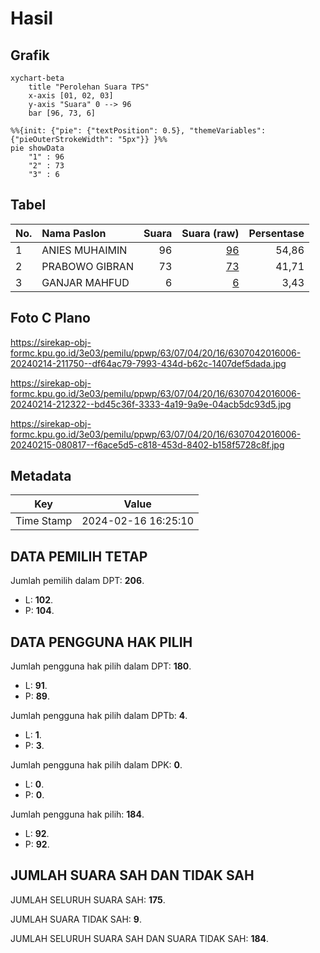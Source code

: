 # Hasil

## Grafik

```mermaid
xychart-beta
    title "Perolehan Suara TPS"
    x-axis [01, 02, 03]
    y-axis "Suara" 0 --> 96
    bar [96, 73, 6]
```

```mermaid
%%{init: {"pie": {"textPosition": 0.5}, "themeVariables": {"pieOuterStrokeWidth": "5px"}} }%%
pie showData
    "1" : 96
    "2" : 73
    "3" : 6
```

## Tabel

| No. | Nama Paslon    | Suara | Suara (raw) | Persentase |
|:--- |:-------------- | -----:| -----------:| ----------:|
| 1   | ANIES MUHAIMIN | 96    | [96][p-1]   | 54,86      |
| 2   | PRABOWO GIBRAN | 73    | [73][p-2]   | 41,71      |
| 3   | GANJAR MAHFUD  | 6     | [6][p-3]    | 3,43       |


[p-1]: https://github.com/gigit-pemilu/pemilu-2024/blob/main/pilpres/hitung-suara/sub/63-kalimantan-selatan/sub/07-hulu-sungai-tengah/sub/04-labuan-amas-utara/sub/2016-binjai-pirua/sub/006-tps/sub/paslon-1.txt
[p-2]: https://github.com/gigit-pemilu/pemilu-2024/blob/main/pilpres/hitung-suara/sub/63-kalimantan-selatan/sub/07-hulu-sungai-tengah/sub/04-labuan-amas-utara/sub/2016-binjai-pirua/sub/006-tps/sub/paslon-2.txt
[p-3]: https://github.com/gigit-pemilu/pemilu-2024/blob/main/pilpres/hitung-suara/sub/63-kalimantan-selatan/sub/07-hulu-sungai-tengah/sub/04-labuan-amas-utara/sub/2016-binjai-pirua/sub/006-tps/sub/paslon-3.txt

## Foto C Plano

https://sirekap-obj-formc.kpu.go.id/3e03/pemilu/ppwp/63/07/04/20/16/6307042016006-20240214-211750--df64ac79-7993-434d-b62c-1407def5dada.jpg

https://sirekap-obj-formc.kpu.go.id/3e03/pemilu/ppwp/63/07/04/20/16/6307042016006-20240214-212322--bd45c36f-3333-4a19-9a9e-04acb5dc93d5.jpg

https://sirekap-obj-formc.kpu.go.id/3e03/pemilu/ppwp/63/07/04/20/16/6307042016006-20240215-080817--f6ace5d5-c818-453d-8402-b158f5728c8f.jpg


## Metadata

| Key        | Value               |
| ---------- | ------------------- |
| Time Stamp | 2024-02-16 16:25:10 |


## DATA PEMILIH TETAP

Jumlah pemilih dalam DPT: **206**.
 * L: **102**.
 * P: **104**.

## DATA PENGGUNA HAK PILIH

Jumlah pengguna hak pilih dalam DPT: **180**.
 * L: **91**.
 * P: **89**.

Jumlah pengguna hak pilih dalam DPTb: **4**.
 * L: **1**.
 * P: **3**.

Jumlah pengguna hak pilih dalam DPK: **0**.
 * L: **0**.
 * P: **0**.

Jumlah pengguna hak pilih: **184**.
 * L: **92**.
 * P: **92**.

## JUMLAH SUARA SAH DAN TIDAK SAH

JUMLAH SELURUH SUARA SAH: **175**.

JUMLAH SUARA TIDAK SAH: **9**.

JUMLAH SELURUH SUARA SAH DAN SUARA TIDAK SAH: **184**.


